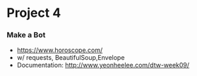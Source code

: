 # Project 4
### Make a Bot
* https://www.horoscope.com/
* w/ requests, BeautifulSoup,Envelope
* Documentation: http://www.yeonheelee.com/dtw-week09/